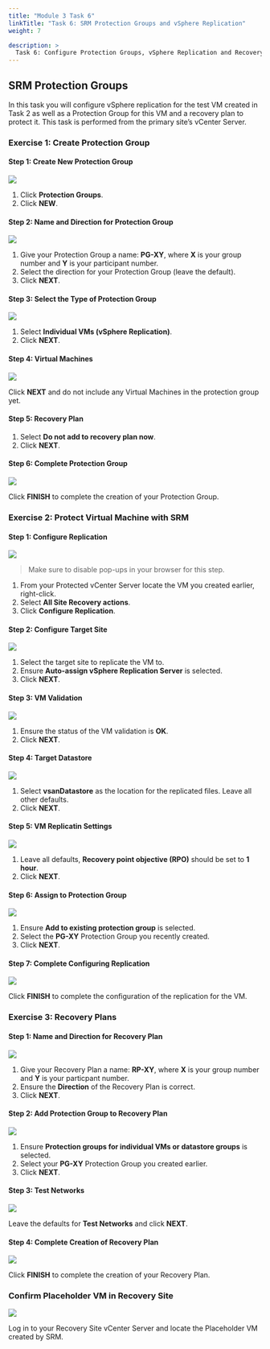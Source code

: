 ```yaml
---
title: "Module 3 Task 6"
linkTitle: "Task 6: SRM Protection Groups and vSphere Replication"
weight: 7

description: >
  Task 6: Configure Protection Groups, vSphere Replication and Recovery Plan
---
```


## **SRM Protection Groups**

In this task you will configure vSphere replication for the test VM created in Task 2 as well as a Protection Group for this VM and a recovery plan to protect it. This task is performed from the primary site’s vCenter Server.

### **Exercise 1: Create Protection Group**

#### Step 1: Create New Protection Group

![](Mod3Task6Pic1.png)

1. Click **Protection Groups**.
2. Click **NEW**.

#### Step 2: Name and Direction for Protection Group

![](Mod3Task6Pic2.png)

1. Give your Protection Group a name: **PG-XY**, where **X** is your group number and **Y** is your participant number.
2. Select the direction for your Protection Group (leave the default).
3. Click **NEXT**.

#### Step 3: Select the Type of Protection Group

![](Mod3Task6Pic3.png)

1. Select **Individual VMs (vSphere Replication)**.
2. Click **NEXT**.

#### Step 4: Virtual Machines

![](Mod3Task6Pic4.png)

Click **NEXT** and do not include any Virtual Machines in the protection group yet.

#### Step 5: Recovery Plan

1. Select **Do not add to recovery plan now**.
2. Click **NEXT**.

#### Step 6: Complete Protection Group

![](Mod3Task6Pic5.png)

Click **FINISH** to complete the creation of your Protection Group.

### **Exercise 2: Protect Virtual Machine with SRM**

#### Step 1: Configure Replication

![](Mod3Task6Pic7.png)

> Make sure to disable pop-ups in your browser for this step.

1. From your Protected vCenter Server locate the VM you created earlier, right-click.
2. Select **All Site Recovery actions**.
3. Click **Configure Replication**.

#### Step 2: Configure Target Site

![](Mod3Task6Pic8.png)

1. Select the target site to replicate the VM to.
2. Ensure **Auto-assign vSphere Replication Server** is selected.
3. Click **NEXT**.

#### Step 3: VM Validation

![](Mod3Task6Pic9.png)

1. Ensure the status of the VM validation is **OK**.
2. Click **NEXT**.

#### Step 4: Target Datastore

![](Mod3Task6Pic10.png)

1. Select **vsanDatastore** as the location for the replicated files. Leave all other defaults.
2. Click **NEXT**.

#### Step 5: VM Replicatin Settings

![](Mod3Task6Pic11.png)

1. Leave all defaults, **Recovery point objective (RPO)** should be set to **1 hour**.
2. Click **NEXT**.

#### Step 6: Assign to Protection Group

![](Mod3Task6Pic12.png)

1. Ensure **Add to existing protection group** is selected.
2. Select the **PG-XY** Protection Group you recently created.
3. Click **NEXT**.

#### Step 7: Complete Configuring Replication

![](Mod3Task6Pic13.png)

Click **FINISH** to complete the configuration of the replication for the VM.

### **Exercise 3: Recovery Plans**

#### Step 1: Name and Direction for Recovery Plan

![](Mod3Task6Pic14.png)

1. Give your Recovery Plan a name: **RP-XY**, where **X** is your group number and **Y** is your particpant number.
2. Ensure the **Direction** of the Recovery Plan is correct.
3. Click **NEXT**.

#### Step 2: Add Protection Group to Recovery Plan

![](Mod3Task6Pic15.png)

1. Ensure **Protection groups for individual VMs or datastore groups** is selected.
2. Select your **PG-XY** Protection Group you created earlier.
3. Click **NEXT**.

#### Step 3: Test Networks

![](Mod3Task6Pic16.png)

Leave the defaults for **Test Networks** and click **NEXT**.

#### Step 4: Complete Creation of Recovery Plan

![](Mod3Task6Pic17.png)

Click **FINISH** to complete the creation of your Recovery Plan.

### **Confirm Placeholder VM in Recovery Site**

![](Mod3Task6Pic18.png)

Log in to your Recovery Site vCenter Server and locate the Placeholder VM created by SRM.
